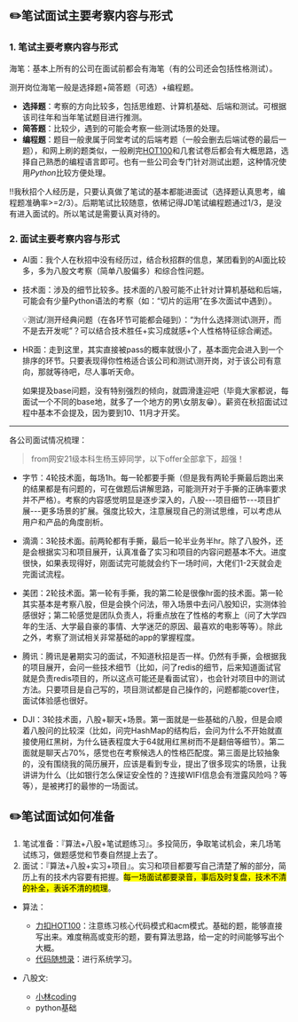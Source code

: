 ## ✏️笔试面试主要考察内容与形式
### 1. 笔试主要考察内容与形式

海笔：基本上所有的公司在面试前都会有海笔（有的公司还会包括性格测试）。

测开岗位海笔一般是选择题+简答题（可选）+编程题。

- **选择题**：考察的方向比较多，包括思维题、计算机基础、后端和测试。可根据该司往年和当年笔试题目进行推测。
- **简答题**：比较少，遇到的可能会考察一些测试场景的处理。
- **编程题**：题目一般隶属于同堂考试的后端考题（一般会删去后端试卷的最后一题），和网上刷的题类似，一般刷完[HOT100](https://leetcode.cn/problem-list/2cktkvj/)和几套试卷后都会有大概思路，选择自己熟悉的编程语言即可。也有一些公司会专门针对测试出题，这种情况使用*Python*比较方便处理。

‼️我秋招个人经历是，只要认真做了笔试的基本都能进面试（选择题认真思考，编程题准确率>=2/3）。后期笔试比较随意，依稀记得JD笔试编程题通过1/3，是没有进入面试的。所以笔试是需要认真对待的。


### 2. 面试主要考察内容与形式
- AI面：我个人在秋招中没有经历过，结合秋招群的信息，某团看到的AI面比较多，多为八股文考察（简单八股偏多）和综合性问题。
  
- 技术面：涉及的细节比较多。技术面的八股可能不止针对计算机基础和后端，可能会有少量Python语法的考察（如：“切片的运用”在多次面试中遇到）。
  
  💡测试/测开经典问题（在各环节可能都会碰到）：“为什么选择测试\测开，而不是去开发呢”？可以结合技术胜任+实习成就感+个人性格特征综合阐述。

- HR面：走到这里，其实直接被pass的概率就很小了，基本面完会进入到一个排序的环节。只要表现得你性格适合该公司和测试\测开岗，对于该公司有意向，那就等待吧，尽人事听天命。
  
  如果提及base问题，没有特别强烈的倾向，就圆滑逢迎吧（毕竟大家都说，每面试一个不同的base地，就多了一个地方的男\女朋友😁）。薪资在秋招面试过程中基本不会提及，因为要到10、11月才开奖。


---


各公司面试情况梳理：

>from网安21级本科生杨玉婷同学，以下offer全部拿下，超强！

  - 字节：4轮技术面，每场1h。每一轮都要手撕（但是我有两轮手撕最后跑出来的结果都是有问题的，可在做题后讲解思路，可能测开对于手撕的正确率要求并不严格）。考察的内容感觉明显是逐步深入的，八股---项目细节---项目扩展---更多场景的扩展。强度比较大，注意展现自己的测试思维，可以考虑从用户和产品的角度剖析。
 
  - 滴滴：3轮技术面。前两轮都有手撕，最后一轮半业务半hr。除了八股外，还是会根据实习和项目展开，认真准备了实习和项目的内容问题基本不大。进度很快，如果表现得好，刚面试完可能就会约下一场时间，大佬们1-2天就会走完面试流程。
   
  - 美团：2轮技术面。第一轮有手撕，我的第二轮是很像hr面的技术面。第一轮其实基本是考察八股，但是会换个问法，带入场景中去问八股知识，实测体验感很好；第二轮感觉是团队负责人，将重点放在了性格的考察上（问了大学四年的生活、大学最自豪的事情、大学迷茫的原因、最喜欢的电影等等）。除此之外，考察了测试相关非常基础的app的掌握程度。
  
  - 腾讯：腾讯是暑期实习的面试，不知道秋招是否一样。仍然有手撕，会根据我的项目展开，会问一些技术细节（比如，问了redis的细节，后来知道面试官就是负责redis项目的，所以这点可能还是看面试官），也会针对项目中的测试方法。只要项目是自己写的，项目测试都是自己操作的，问题都能cover住，面试体验感也很好。
  
  - DJI：3轮技术面，八股+聊天+场景。第一面就是一些基础的八股，但是会顺着八股问的比较深（比如，问完HashMap的结构后，会问为什么不开始就直接使用红黑树，为什么链表程度大于64就用红黑树而不是翻倍等细节）。第二面就是聊天占70%，感觉也在考察候选人的性格匹配度。第三面是比较抽象的，没有围绕我的简历展开，应该是看到专业，提出了很多现实的场景，让我讲讲为什么（比如银行怎么保证安全性的？连接WIFI信息会有泄露风险吗？等等），是被拷打的最惨的一场面试。



## ✏️笔试面试如何准备

1. 笔试准备：『算法+八股+笔试题练习』。多投简历，争取笔试机会，来几场笔试练习，做题感觉和节奏自然提上去了。
2. 面试：『算法+八股+实习+项目』。实习和项目都要写自己清楚了解的部分，简历上有的技术内容要有把握。<mark>每一场面试都要录音，事后及时复盘，技术不清的补全，表诉不清的梳理</mark>。

- 算法：
  - [力扣HOT100](https://leetcode.cn/problem-list/2cktkvj/ )：注意练习核心代码模式和acm模式。基础的题，能够直接写出来。难度稍高或变形的题，要有算法思路，给一定的时间能够写出个大概。
  - [代码随想录](https://www.programmercarl.com/)：进行系统学习。

- 八股文:
   - [小林coding](https://www.xiaolincoding.com/)
   - python基础


